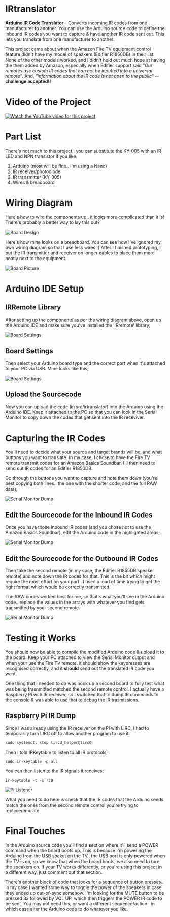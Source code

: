 # IRtranslator
__Arduino IR Code Translator__ - Converts incoming IR codes from one manufacturer to another. You can use the Arduino source code to define the inbound IR codes you want to capture & have another IR code sent out. This lets you translate from one manufacturer to another.

This project came about when the Amazon Fire TV equipment control feature didn't have my model of speakers (Edifier R1850DB) in their list. None of the other models worked, and I didn't hold out much hope at having the them added by Amazon, especially when Edifier support said *"Our remotes use custom IR codes that can not be inputted into a universal remote"*. And, *"information about the IR code is not open to the public"* -- **challenge accepted!!**

# Video of the Project

[![Watch the YouTube video for this project](images/ytThumb.png)](https://www.youtube.com/watch?v=rTCGy0bqljE)

# Part List

There's not much to this project.. you can substitute the KY-005 with an IR LED and NPN transistor if you like.

1. Arduino (most will be fine.. I'm using a Nano)
2. IR receiver/photodiode
3. IR transmitter (KY-005)
4. Wires & breadboard

# Wiring Diagram

Here's how to wire the components up.. it looks more complicated than it is! There's probably a better way to lay this out?

![Board Design](images/boardDesign.png)

Here's how mine looks on a breadboard. You can see how I've ignored my own wiring diagram so that I use less wires ;) After I finished prototyping, I put the IR transmitter and receiver on longer cables to place them more neatly next to the equipment.

![Board Picture](images/boardPic.png)

# Arduino IDE Setup

## IRRemote Library

After setting up the components as per the wiring diagram above, open up the Arduino IDE and make sure you've installed the 'IRremote' library;

![Board Settings](images/irLib.png) 

## Board Settings

Then select your Arduino board type and the correct port when it's attached to your PC via USB. Mine looks like this;

![Board Settings](images/boardSettings.png) 

## Upload the Sourcecode

Now you can upload the code (in src/irtranslator) into the Arduino using the Arduino IDE. Keep it attached to the PC so that you can look in the Serial Monitor to copy down the codes that get sent into the IR receviver.

# Capturing the IR Codes

You'll need to decide what your source and target brands will be, and what buttons you want to translate. In my case, I chose to have the Fire TV remote transmit codes for an Amazon Basics Soundbar. I'll then need to send out IR codes for an Edifier R1850DB.

Go through the buttons you want to capture and note them down (you're best copying both lines.. the one with the shorter code, and the full RAW data);

![Serial Monitor Dump](images/workingSerial.png?v=2) 

## Edit the Sourcecode for the Inbound IR Codes

Once you have those inbound IR codes (and you chose not to use the Amazon Basics Soundbar), edit the Arduino code in the highlighted areas;

![Serial Monitor Dump](images/inboundCodes.png) 

## Edit the Sourcecode for the Outbound IR Codes

Then take the second remote (in my case, the Edifier R1855DB speaker remote) and note down the IR codes for that. This is the bit which might require the most effort on your part.. I used a load of time trying to get the right format which would be correctly transmitted.

The RAW codes worked best for me, so that's what you'll see in the Arduino code.. replace the values in the arrays with whatever you find gets transmitted by your second remote.

![Serial Monitor Dump](images/rawCodes.png) 

# Testing it Works

You should now be able to compile the modified Arduino code & upload it to the board. Keep your PC attached to view the Serial Monitor output and when your use the Fire TV remote, it should show the keypresses are recognised correctly, and it **should** send out the translated IR code you want.

One thing that I needed to do was hook up a second board to fully test what was being trasnmitted matched the second remote control. I actually have a Raspberry Pi with IR receiver, so I switched that to dump IR commands to the console & was able to use that to debug the IR trasmissions.

## Raspberry Pi IR Dump

Since I was already using the IR receiver on the Pi with LIRC, I had to temporarily turn LIRC off to allow another program to use it.

`sudo systemctl stop lircd_helper@lirc0`

Then I told IRKeytable to listen to all IR protocols;

`sudo ir-keytable -p all`

You can then listen to the IR signals it receives;

`ir-keytable -t -s rc0`

![Pi Listener](images/piListen.png) 

What you need to do here is check that the IR codes that the Arduino sends match the ones from the second remote control you're trying to replace/emulate.

# Final Touches

In the Arduino source code you'll find a section where it'll send a POWER command when the board boots up. This is because I'm powering the Arduino from the USB socket on the TV.. the USB port is only powered when the TV is on, so we know that when the board boots, we also need to turn the speakers on. If your TV works differently, or you're using this project in a different way, just comment out that section.

There's another block of code that looks for a sequence of button presses.. in my case I wanted some way to toggle the power of the speakers in case they ended up out-of-sync somehow. I'm looking for the MUTE button to be pressed 3x followed by VOL UP, which then triggers the POWER IR code to be sent. You may not need this, or want a different sequence/action.. in which case alter the Arduino code to do whatever you like.

